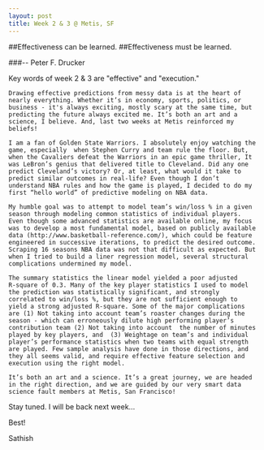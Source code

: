 ```yaml
--- 
layout: post 
title: Week 2 & 3 @ Metis, SF
---
```



##Effectiveness can be learned. 
##Effectiveness must be learned.

###-- Peter F. Drucker 

Key words of week 2 & 3 are "effective" and "execution."

	Drawing effective predictions from messy data is at the heart of
	nearly everything. Whether it’s in economy, sports, politics, or
	business - it's always exciting, mostly scary at the same time, but
	predicting the future always excited me. It’s both an art and a
	science, I believe. And, last two weeks at Metis reinforced my
	beliefs!

	I am a fan of Golden State Warriors. I absolutely enjoy watching the
	game, especially  when Stephen Curry and team rule the floor. But,
	when the Cavaliers defeat the Warriors in an epic game thriller, It
	was LeBron’s genius that delivered title to Cleveland. Did any one
	predict Cleveland’s victory? Or, at least, what would it take to
	predict similar outcomes in real-life? Even though I don’t
	understand NBA rules and how the game is played, I decided to do my
	first “hello world” of predictive modeling on NBA data.

	My humble goal was to attempt to model team’s win/loss % in a given
	season through modeling common statistics of individual players.
	Even though some advanced statistics are available online, my focus
	was to develop a most fundamental model, based on publicly available
	data (http://www.basketball-reference.com/), which could be feature
	engineered in successive iterations, to predict the desired outcome.
	Scraping 16 seasons NBA data was not that difficult as expected. But
	when I tried to build a liner regression model, several structural
	complications undermined my model.

	The summary statistics the linear model yielded a poor adjusted
	R-square of 0.3. Many of the key player statistics I used to model
	the prediction was statistically significant, and strongly
	correlated to win/loss %, but they are not sufficient enough to
	yield a strong adjusted R-square. Some of the major complications
	are (1) Not taking into account team’s roaster changes during the
	season - which can erroneously dilute high performing player’s
	contribution team (2) Not taking into account  the number of minutes
	played by key players, and  (3) Weightage on team’s and individual
	player’s performance statistics when two teams with equal strength
	are played. Few sample analysis have done in those directions, and
	they all seems valid, and require effective feature selection and
	execution using the right model.

 	It’s both an art and a science. It’s a great journey, we are headed
 	in the right direction, and we are guided by our very smart data
 	science fault members at Metis, San Francisco!


Stay tuned. I will be back next week...

Best!

Sathish
